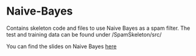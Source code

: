# Naive-Bayes
Contains skeleton code and files to use Naive Bayes as a spam filter.
The test and training data can be found under /SpamSkeleton/src/

You can find the slides on Naive Bayes [here](https://docs.google.com/presentation/d/1b0Xk_Z_sQvCve_HHSfaMzBmXoiT9OFxw_qF0ZFZjQqA/edit?usp=sharing)
